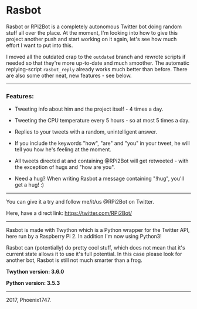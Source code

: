 # Rasbot
Rasbot or RPi2Bot is a completely autonomous Twitter bot doing random stuff all over the place. At the moment, I'm looking into how to give this project another push and start working on it again, let's see how much effort I want to put into this.

I moved all the outdated crap to the ```outdated``` branch and rewrote scripts if needed so that they're more up-to-date and much smoother. The automatic replying-script ```rasbot_reply``` already works much better than before. There are also some other neat, new features - see below.

---

### Features:

* Tweeting info about him and the project itself - 4 times a day.

* Tweeting the CPU temperature every 5 hours - so at most 5 times a day.

* Replies to your tweets with a random, unintelligent answer.

* If you include the keywords "how", "are" and "you" in your tweet, he will tell you how he's feeling at the moment.

* All tweets directed at and containing @RPi2Bot will get retweeted - with the exception of hugs and "how are you".

* Need a hug? When writing Rasbot a message containing "!hug", you'll get a hug! :)

---

You can give it a try and follow me/it/us @RPi2Bot on Twitter.

Here, have a direct link: https://twitter.com/RPi2Bot/

---

Rasbot is made with Twython which is a Python wrapper for the Twitter API, here run by a Raspberry Pi 2. In addition I'm now using Python3!

Rasbot can (potentially) do pretty cool stuff, which does not mean that it's current state allows it to use it's full potential. In this case please look for another bot, Rasbot is still not much smarter than a frog.


**Twython version: 3.6.0**

**Python version: 3.5.3**

---

2017, Phoenix1747.
